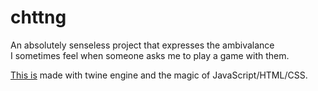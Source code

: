 chttng
======

An absolutely senseless project that expresses the ambivalance<br>
I sometimes feel when someone asks me to play a game with them.

[This is](http://kaira.one/chttng) made with twine engine and the magic of JavaScript/HTML/CSS.
